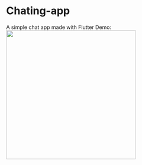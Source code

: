 # Chating-app
A simple chat app made with Flutter
Demo:
<img src= "https://user-images.githubusercontent.com/52018183/62150371-40b62300-b2d4-11e9-8062-1df2cc3a250c.gif" width="350">
